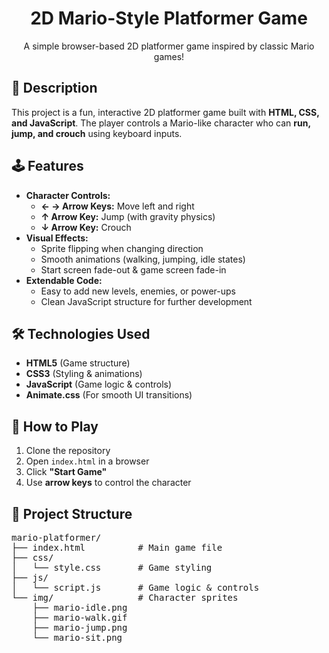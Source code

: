 <h1 align="center">2D Mario-Style Platformer Game</h1>
<p align="center">A simple browser-based 2D platformer game inspired by classic Mario games!</p>

<h2>📝 Description</h2>
<p>This project is a fun, interactive 2D platformer game built with <strong>HTML, CSS, and JavaScript</strong>. The player controls a Mario-like character who can <strong>run, jump, and crouch</strong> using keyboard inputs.</p>

<h2>🕹️ Features</h2>
<ul>
  <li><strong>Character Controls:</strong>
    <ul>
      <li><strong>← → Arrow Keys:</strong> Move left and right</li>
      <li><strong>↑ Arrow Key:</strong> Jump (with gravity physics)</li>
      <li><strong>↓ Arrow Key:</strong> Crouch</li>
    </ul>
  </li>
  <li><strong>Visual Effects:</strong>
    <ul>
      <li>Sprite flipping when changing direction</li>
      <li>Smooth animations (walking, jumping, idle states)</li>
      <li>Start screen fade-out & game screen fade-in</li>
    </ul>
  </li>
  <li><strong>Extendable Code:</strong>
    <ul>
      <li>Easy to add new levels, enemies, or power-ups</li>
      <li>Clean JavaScript structure for further development</li>
    </ul>
  </li>
</ul>

<h2>🛠️ Technologies Used</h2>
<ul>
  <li><strong>HTML5</strong> (Game structure)</li>
  <li><strong>CSS3</strong> (Styling & animations)</li>
  <li><strong>JavaScript</strong> (Game logic & controls)</li>
  <li><strong>Animate.css</strong> (For smooth UI transitions)</li>
</ul>

<h2>🚀 How to Play</h2>
<ol>
  <li>Clone the repository</li>
  <li>Open <code>index.html</code> in a browser</li>
  <li>Click <strong>"Start Game"</strong></li>
  <li>Use <strong>arrow keys</strong> to control the character</li>
</ol>

<h2>📂 Project Structure</h2>
<pre>
mario-platformer/
├── index.html          # Main game file
├── css/
│   └── style.css       # Game styling
├── js/
│   └── script.js       # Game logic & controls
└── img/                # Character sprites
    ├── mario-idle.png
    ├── mario-walk.gif
    ├── mario-jump.png
    └── mario-sit.png
</pre>
